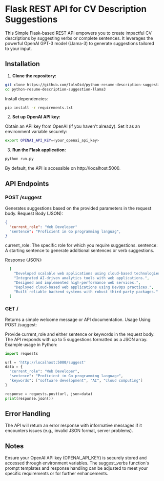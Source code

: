 # Flask REST API for CV Description Suggestions

This Simple Flask-based REST API empowers you to create impactful CV descriptions by suggesting verbs or complete sentences. It leverages the powerful OpenAI GPT-3 model (Llama-3) to generate suggestions tailored to your input.

## Installation

1. **Clone the repository:**

```bash
git clone https://github.com/lolvOid/python-resume-description-suggestion-llama3
cd python-resume-description-suggestion-llama3
```
Install dependencies:
```bash
pip install -r requirements.txt
```

2. **Set up OpenAI API key:**

Obtain an API key from OpenAI (if you haven't already).
Set it as an environment variable securely:
```bash
export OPENAI_API_KEY=<your_openai_api_key>
```

3. **Run the Flask application:**

```bash
python run.py
```

By default, the API is accessible on http://localhost:5000.

## API Endpoints
### POST /suggest

Generates suggestions based on the provided parameters in the request body.
Request Body (JSON):

```JSON
{
  "current_role": "Web Developer"
  "sentence": "Proficient in Go programming languag",
}
```

current_role: The specific role for which you require suggestions.
sentence: A starting sentence to generate additional sentences or verb suggestions.

Response (JSON):

```JSON
  [
    "Developed scalable web applications using cloud-based technologies.",
    "Integrated AI-driven analytics tools with web applications.",
    "Designed and implemented high-performance web services.",
    "Deployed cloud-based web applications using DevOps practices.",
    "Built reliable backend systems with robust third-party packages."
  ]
```

### GET /

Returns a simple welcome message or API documentation.
Usage
Using POST /suggest:

Provide current_role and either sentence or keywords in the request body.
The API responds with up to 5 suggestions formatted as a JSON array.
Example usage in Python:

```Python
import requests

url = 'http://localhost:5000/suggest'
data = {
  "current_role": "Web Developer",
  "sentence": "Proficient in Go programming language",
  "keywords": ["software development", "AI", "cloud computing"]
}

response = requests.post(url, json=data)
print(response.json())
```

## Error Handling
The API will return an error response with informative messages if it encounters issues (e.g., invalid JSON format, server problems).

## Notes
Ensure your OpenAI API key (OPENAI_API_KEY) is securely stored and accessed through environment variables.
The suggest_verbs function's prompt templates and response handling can be adjusted to meet your specific requirements or for further enhancements.
